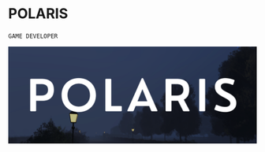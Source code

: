 # POLARIS

`GAME DEVELOPER`

![Picture](https://github.com/FjordPolaris/FjordPolaris/blob/main/BANNER-3.png)
